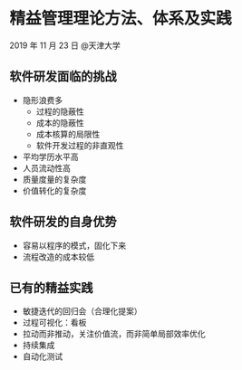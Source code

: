 # 精益管理理论方法、体系及实践

2019 年 11 月 23 日 @天津大学

## 软件研发面临的挑战

* 隐形浪费多
    * 过程的隐蔽性
    * 成本的隐蔽性
    * 成本核算的局限性
    * 软件开发过程的非直观性
* 平均学历水平高
* 人员流动性高
* 质量度量的复杂度
* 价值转化的复杂度

## 软件研发的自身优势

* 容易以程序的模式，固化下来
* 流程改造的成本较低

## 已有的精益实践

* 敏捷迭代的回归会（合理化提案）
* 过程可视化：看板
* 拉动而非推动，关注价值流，而非简单局部效率优化
* 持续集成
* 自动化测试

